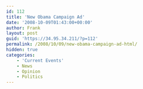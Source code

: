 ```yaml
---
id: 112
title: 'New Obama Campaign Ad'
date: '2008-10-09T01:43:00+00:00'
author: Frank
layout: post
guid: 'https://34.95.34.211/?p=112'
permalink: /2008/10/09/new-obama-campaign-ad-html/
hidden: true
categories:
    - 'Current Events'
    - News
    - Opinion
    - Politics
---
```


<object height="344" width="425"><param name="movie" value="http://www.youtube.com/v/szS1pPd2Rp4&hl=en&fs=1"></param><param name="allowFullScreen" value="true"></param><embed allowfullscreen="true" height="344" src="http://www.youtube.com/v/szS1pPd2Rp4&hl=en&fs=1" type="application/x-shockwave-flash" width="425"></embed></object>